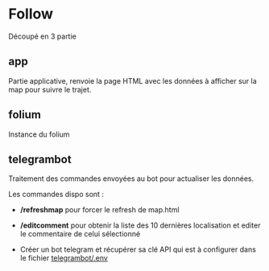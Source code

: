 # Follow

Découpé en 3 partie

## app

Partie applicative, renvoie la page HTML avec les données à afficher sur la map pour suivre le trajet. 

## folium

Instance du folium

## telegrambot

Traitement des commandes envoyées au bot pour actualiser les données. 

Les commandes dispo sont : 
- **/refreshmap** pour forcer le refresh de map.html
- **/editcomment** pour obtenir la liste des 10 dernières localisation et editer le commentaire de celui sélectionné

- Créer un bot telegram et récupérer sa clé API qui est à configurer dans le fichier [telegrambot/.env](telegrambot/.env)